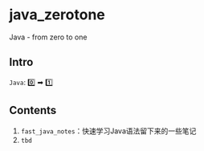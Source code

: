 # java_zerotone
 Java - from zero to one

## Intro

`Java`:  0️⃣ ➡ 1️⃣

## Contents

1. `fast_java_notes`：快速学习Java语法留下来的一些笔记
2. `tbd`